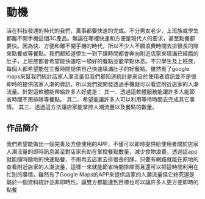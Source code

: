 # 動機
活在科技發達的時代的我們，萬事都要快速的完成。不分男女老少，上班族或學生都離不開手機這個3C產品。無論在哪裡快速和方便是現代人的要求，甚至點餐都要快。因為快、方便和離不開手機的時代，所以不少人不願浪費時間去排很長的隊來點餐或等餐點。我們都知道學生一到下課時間都會奔向附近店家來填滿已經餓的肚子，上班族都會希望能快速吃一頓好的餐點並能早點休息。不只學生及上班族，每個人都希望能在三餐時間提供自己快速填滿肚子的好餐點。雖然有了google maps來幫我們統計店家人潮流量但我們都知道統計是來自於使用者資訊並不是很即時的提供店家人潮的資訊，所以我們就開發透過手機就可以看您附近店家的人潮流量。針對這軟體能帶給許多人好處是：
其一、透過這軟體服務能讓許多人能節省時間不用排隊等餐點。
其二、希望能讓許多人可以利用等待時間去完成其它事情。
其三、透過這方法讓店家能掌控人潮流量以及餐點的數量。
## 作品簡介
我們希望能做出一個完善及方便使用的APP，不僅可以即時提供給使用者關於店家人潮流量的即時訊息甚至對店家有助在掌控餐點數量，減少食物浪費。透過這app就能隨時隨地的快速點餐，不用再去店家去排很長的隊。只要有網路就能在原地的查看附近店家的人潮流量，這樣一來就能節省時間排隊而且還可以把這時間利用在忙別的事情。雖然有了Google Maps的APP來提供店家的人潮流量但它終究還是屬於一個資料統計並非即時性。讓雙方都能達到目標也可以讓許多人更方便即時的點餐
